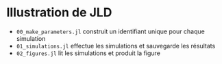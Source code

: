 # Illustration de JLD

- `00_make_parameters.jl` construit un identifiant unique pour chaque simulation
- `01_simulations.jl` effectue les simulations et sauvegarde les résultats
- `02_figures.jl` lit les simulations et produit la figure